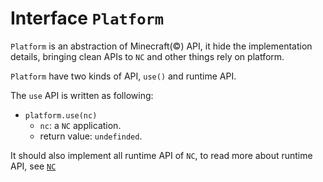 # Interface `Platform` #

`Platform` is an abstraction of Minecraft(&copy;) API, it hide the implementation details, bringing clean APIs to `NC` and other things rely on platform.

`Platform` have two kinds of API, `use()` and runtime API.

The `use` API is written as following:

* `platform.use(nc)`
  * `nc`: a `NC` application.
  * return value: `undefinded`.

It should also implement all runtime API of `NC`, to read more about runtime API, see [`NC`](class-nc.md)
